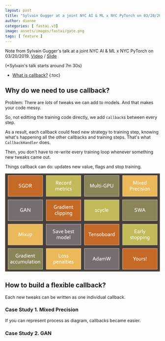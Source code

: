 ```yaml
---
layout: post
title: "Sylvain Gugger at a joint NYC AI & ML x NYC PyTorch on 03/20/2019"
author: dionne
categories: [ fastai.v3]
image: assets/images/fastai/gate.png
tags: [ feature ]
---
```


Note from Sylvain Gugger's talk at a joint NYC AI & ML x NYC PyTorch on 03/20/2019. [Video](https://www.youtube.com/watch?v=roc-dOSeehM) / [Slide](https://drive.google.com/file/d/1eWWpyHeENyNNCVTtblX2Jm02WZWw-Kes/view)</br>

(*Sylvain's talk starts around 7m 30s)

* [What is callback?](#what-is-callback?)
{:toc}


## Why do we need to use callback?

Problem: There are *lots* of tweaks we can add to models. And that makes your code messy.

So, not editting the training code directly, we add `callback`s between every step. 

As a result, each callback could feed new strategy to training step, knowing what's happening all the other callbacks and training steps. That's what `CallbackHandler` does.

Then, you don't have to re-write every training loop whenever something new tweaks came out.

Things callback can do: updates new value, flags and stop training.

![](/assets/images/fastai/sylvain-pytorch.png)

## How to build a flexible callback?

Each new tweaks can be written as one individual callback.

### Case Study 1. Mixed Precision 

If you can represent process as diagram, callbacks became easier.

### Case Study 2. GAN
